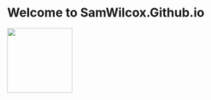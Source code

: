 # Welcome to SamWilcox.Github.io

<img src="https://associationsnow.com/wp-content/uploads/2016/01/0111_javascript.jpg" width="150">
